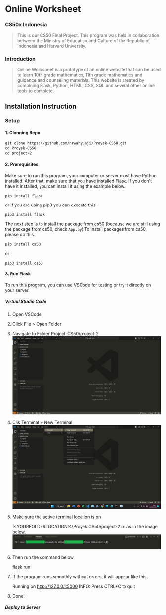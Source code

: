 # Online Worksheet
### CS50x Indonesia

> This is our CS50 Final Project. This program was held in collaboration between the Ministry of Education and Culture of the Republic of Indonesia and Harvard University.

### Introduction
> Online Worksheet is a prototype of an online website that can be used to learn 10th grade mathematics, 11th grade mathematics and guidance and counseling materials. This website is created by combining Flask, Python, HTML, CSS, SQL and several other online tools to complete.

## Installation Instruction
### Setup
#### 1. Clonning Repo
    git clone https://github.com/nrwahyuaji/Proyek-CS50.git
    cd Proyek-CS50
    cd project-2
#### 2. Prerequisites
Make sure to run this program, your computer or server must have Python installed.
After that, make sure that you have installed Flask. If you don't have it installed, you can install it using the example below.

    pip install flask
or if you are using pip3 you can execute this

    pip3 install flask
The next step is to install the package from cs50 (because we are still using the package from cs50, check `App.py`)
To install packages from cs50, please do this.

    pip install cs50
   or
   

    pip3 install cs50

#### 3. Run Flask
To run this program, you can use VSCode for testing or try it directly on your server.
##### Virtual Studio Code
1. Open VSCode
2. Click File > Open Folder
3. Navigate to Folder Project-CS50/project-2
![enter image description here](https://github.com/nrwahyuaji/Proyek-CS50/raw/master/project-2/static/img/project-2-folder.png)
4. Clik Terminal > New Terminal
![enter image description here](https://github.com/nrwahyuaji/Proyek-CS50/raw/master/project-2/static/img/new-terminal.png)
5. Make sure the active terminal location is on

    %YOURFOLDERLOCATION%\Proyek CS50\project-2
or as in the image below.
![enter image description here](https://github.com/nrwahyuaji/Proyek-CS50/raw/master/project-2/static/img/terminal-location.png)
6. Then run the command below

    flask run

7. If the program runs smoothly without errors, it will appear like this.

    Running on http://127.0.0.1:5000
    INFO: Press CTRL+C to quit

9. Done!

##### Deploy to Server
